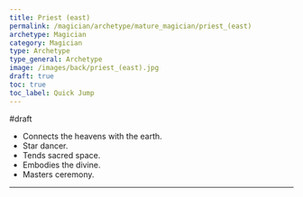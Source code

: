 ```yaml
---
title: Priest (east)
permalink: /magician/archetype/mature_magician/priest_(east)
archetype: Magician
category: Magician
type: Archetype
type_general: Archetype
image: /images/back/priest_(east).jpg
draft: true
toc: true
toc_label: Quick Jump
---
```

#draft   
- Connects the heavens with the earth.   
- Star dancer.   
- Tends sacred space.   
- Embodies the divine.   
- Masters ceremony. 
---
